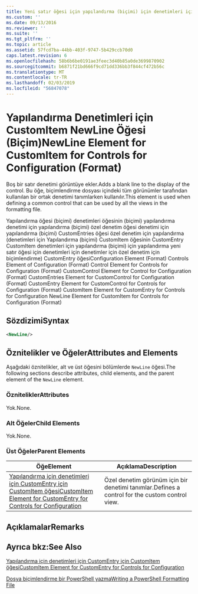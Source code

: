 ```yaml
---
title: Yeni satır öğesi için yapılandırma (biçimi) için denetimleri için CustomItem | Microsoft Docs
ms.custom: ''
ms.date: 09/13/2016
ms.reviewer: ''
ms.suite: ''
ms.tgt_pltfrm: ''
ms.topic: article
ms.assetid: 57fcd7ba-44bb-403f-9747-5b429ccb70d0
caps.latest.revision: 6
ms.openlocfilehash: 58b6b6be0191ae3feec3d40b85a0de3699870902
ms.sourcegitcommit: b6871f21bd666f9cd71dd336bb3f844cf472b56c
ms.translationtype: MT
ms.contentlocale: tr-TR
ms.lasthandoff: 02/03/2019
ms.locfileid: "56847078"
---
```

# <a name="newline-element-for-customitem-for-controls-for-configuration-format"></a><span data-ttu-id="ff744-102">Yapılandırma Denetimleri için CustomItem NewLine Öğesi (Biçim)</span><span class="sxs-lookup"><span data-stu-id="ff744-102">NewLine Element for CustomItem for Controls for Configuration (Format)</span></span>

<span data-ttu-id="ff744-103">Boş bir satır denetimi görüntüye ekler.</span><span class="sxs-lookup"><span data-stu-id="ff744-103">Adds a blank line to the display of the control.</span></span> <span data-ttu-id="ff744-104">Bu öğe, biçimlendirme dosyası içindeki tüm görünümler tarafından kullanılan bir ortak denetimi tanımlarken kullanılır.</span><span class="sxs-lookup"><span data-stu-id="ff744-104">This element is used when defining a common control that can be used by all the views in the formatting file.</span></span>

<span data-ttu-id="ff744-105">Yapılandırma öğesi (biçimi) denetimleri öğesinin (biçimi) yapılandırma denetimi için yapılandırma (biçimi) özel denetim öğesi denetimi için yapılandırma (biçimi) CustomEntries öğesi özel denetim için yapılandırma (denetimleri için Yapılandırma (biçimi) CustomItem öğesinin CustomEntry CustomItem denetimleri için yapılandırma (biçimi) için yapılandırma yeni satır öğesi için denetimleri için denetimler için özel denetim için biçimlendirme) CustomEntry öğesi</span><span class="sxs-lookup"><span data-stu-id="ff744-105">Configuration Element (Format) Controls Element of Configuration (Format) Control Element for Controls for Configuration (Format) CustomControl Element for Control for Configuration (Format) CustomEntries Element for CustomControl for Configuration (Format) CustomEntry Element for CustomControl for Controls for Configuration (Format) CustomItem Element for CustomEntry for Controls for Configuration NewLine Element for CustomItem for Controls for Configuration (Format)</span></span>

## <a name="syntax"></a><span data-ttu-id="ff744-106">Sözdizimi</span><span class="sxs-lookup"><span data-stu-id="ff744-106">Syntax</span></span>

```xml
<NewLine/>
```

## <a name="attributes-and-elements"></a><span data-ttu-id="ff744-107">Öznitelikler ve Öğeler</span><span class="sxs-lookup"><span data-stu-id="ff744-107">Attributes and Elements</span></span>

<span data-ttu-id="ff744-108">Aşağıdaki öznitelikler, alt ve üst öğesini bölümlerde `NewLine` öğesi.</span><span class="sxs-lookup"><span data-stu-id="ff744-108">The following sections describe attributes, child elements, and the parent element of the `NewLine` element.</span></span>

### <a name="attributes"></a><span data-ttu-id="ff744-109">Öznitelikler</span><span class="sxs-lookup"><span data-stu-id="ff744-109">Attributes</span></span>

<span data-ttu-id="ff744-110">Yok.</span><span class="sxs-lookup"><span data-stu-id="ff744-110">None.</span></span>

### <a name="child-elements"></a><span data-ttu-id="ff744-111">Alt Öğeler</span><span class="sxs-lookup"><span data-stu-id="ff744-111">Child Elements</span></span>

<span data-ttu-id="ff744-112">Yok.</span><span class="sxs-lookup"><span data-stu-id="ff744-112">None.</span></span>

### <a name="parent-elements"></a><span data-ttu-id="ff744-113">Üst Öğeler</span><span class="sxs-lookup"><span data-stu-id="ff744-113">Parent Elements</span></span>

|<span data-ttu-id="ff744-114">Öğe</span><span class="sxs-lookup"><span data-stu-id="ff744-114">Element</span></span>|<span data-ttu-id="ff744-115">Açıklama</span><span class="sxs-lookup"><span data-stu-id="ff744-115">Description</span></span>|
|-------------|-----------------|
|[<span data-ttu-id="ff744-116">Yapılandırma için denetimleri için CustomEntry için CustomItem öğesi</span><span class="sxs-lookup"><span data-stu-id="ff744-116">CustomItem Element for CustomEntry for Controls for Configuration</span></span>](./customitem-element-for-customentry-for-controls-for-configuration-format.md)|<span data-ttu-id="ff744-117">Özel denetim görünüm için bir denetimi tanımlar.</span><span class="sxs-lookup"><span data-stu-id="ff744-117">Defines a control for the custom control view.</span></span>|

## <a name="remarks"></a><span data-ttu-id="ff744-118">Açıklamalar</span><span class="sxs-lookup"><span data-stu-id="ff744-118">Remarks</span></span>

## <a name="see-also"></a><span data-ttu-id="ff744-119">Ayrıca bkz:</span><span class="sxs-lookup"><span data-stu-id="ff744-119">See Also</span></span>

[<span data-ttu-id="ff744-120">Yapılandırma için denetimleri için CustomEntry için CustomItem öğesi</span><span class="sxs-lookup"><span data-stu-id="ff744-120">CustomItem Element for CustomEntry for Controls for Configuration</span></span>](./customitem-element-for-customentry-for-controls-for-configuration-format.md)

[<span data-ttu-id="ff744-121">Dosya biçimlendirme bir PowerShell yazma</span><span class="sxs-lookup"><span data-stu-id="ff744-121">Writing a PowerShell Formatting File</span></span>](./writing-a-powershell-formatting-file.md)
